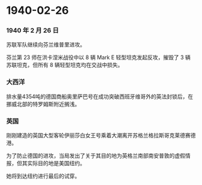 # 1940-02-26

### 1940 年 2 月 26 日

苏联军队继续向芬兰维普里进攻。

芬兰第 23 师在洪卡涅米战役中以 8 辆 Mark E 轻型坦克发起反攻，摧毁了 3
辆苏联坦克，但所有 8 辆轻型坦克均在交战中损失。

### 大西洋

排水量4354吨的德国商船奥里萨巴号在成功突破西班牙维哥外的英法封锁后，在挪威北部的特罗姆斯附近搁浅。

### 英国

刚刚建造的英国大型客轮伊丽莎白女王号乘着大潮离开苏格兰格拉斯哥克莱德赛德港。

为了防止德国的进攻，当局发出了关于其目的地为英格兰南部南安普敦的虚假情报，但其实际目的地是美国纽约。

她将到达纽约进行最后的试穿。